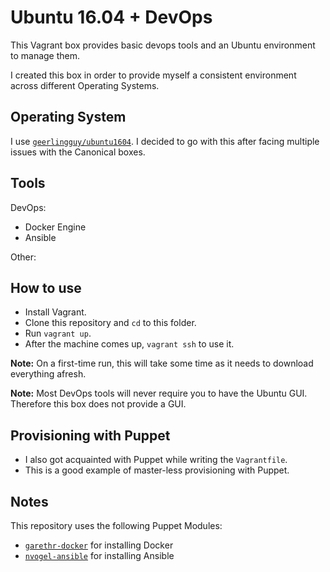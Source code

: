 # Ubuntu 16.04 + DevOps

This Vagrant box provides basic devops tools and an Ubuntu environment to manage them.

I created this box in order to provide myself a consistent environment across different Operating Systems.

## Operating System

I use [`geerlingguy/ubuntu1604`](https://atlas.hashicorp.com/geerlingguy/boxes/ubuntu1604/). I decided to go with this after facing multiple issues with the Canonical boxes.

## Tools

DevOps:

* Docker Engine
* Ansible

Other:


## How to use

* Install Vagrant.
* Clone this repository and `cd` to this folder.
* Run `vagrant up`.
* After the machine comes up, `vagrant ssh` to use it.

**Note:** On a first-time run, this will take some time as it needs to download everything afresh.

**Note:** Most DevOps tools will never require you to have the Ubuntu GUI. Therefore this box does not provide a GUI.

## Provisioning with Puppet

* I also got acquainted with Puppet while writing the `Vagrantfile`.
* This is a good example of master-less provisioning with Puppet.

## Notes

This repository uses the following Puppet Modules:

* [`garethr-docker`](https://forge.puppet.com/garethr/docker) for installing Docker
* [`nvogel-ansible`](https://forge.puppet.com/nvogel/ansible/1.1.1) for installing Ansible
